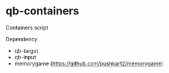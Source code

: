 # qb-containers
Containers script

Dependency 

- qb-target
- qb-input
- memorygame (https://github.com/pushkart2/memorygame)